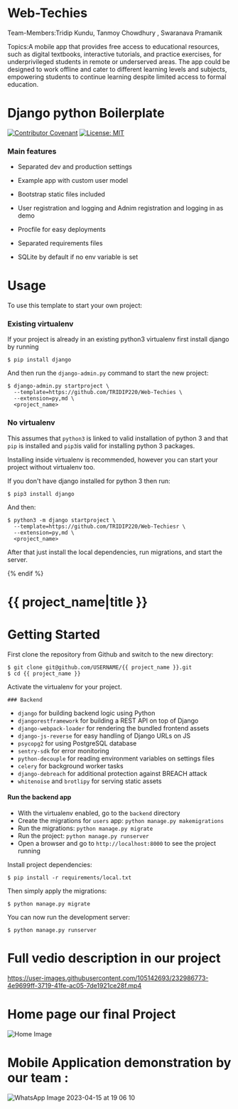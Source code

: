 # Web-Techies
Team-Members:Tridip Kundu, Tanmoy Chowdhury , Swaranava Pramanik

Topics:A mobile app that provides free access to educational resources, such as digital textbooks, interactive tutorials, and practice exercises, for underprivileged students in remote or underserved areas. The app could be designed to work offline and cater to different learning levels and subjects, empowering students to continue learning despite limited access to formal education.

# Django python Boilerplate

[![Contributor Covenant](https://img.shields.io/badge/Contributor%20Covenant-2.0-4baaaa.svg)](code_of_conduct.md)
[![License: MIT](https://img.shields.io/github/license/vintasoftware/django-react-boilerplate.svg)](LICENSE.txt)


### Main features

* Separated dev and production settings

* Example app with custom user model

* Bootstrap static files included

* User registration and logging and Adnim registration and logging in as demo

* Procfile for easy deployments

* Separated requirements files

* SQLite by default if no env variable is set

# Usage

To use this template to start your own project:

### Existing virtualenv

If your project is already in an existing python3 virtualenv first install django by running

    $ pip install django
    
And then run the `django-admin.py` command to start the new project:

    $ django-admin.py startproject \
      --template=https://github.com/TRIDIP220/Web-Techies \
      --extension=py,md \
      <project_name>
      
### No virtualenv

This assumes that `python3` is linked to valid installation of python 3 and that `pip` is installed and `pip3`is valid
for installing python 3 packages.

Installing inside virtualenv is recommended, however you can start your project without virtualenv too.

If you don't have django installed for python 3 then run:

    $ pip3 install django
    
And then:

    $ python3 -m django startproject \
      --template=https://github.com/TRIDIP220/Web-Techiesr \
      --extension=py,md \
      <project_name>
      
      
After that just install the local dependencies, run migrations, and start the server.

{% endif %}

# {{ project_name|title }}

# Getting Started

First clone the repository from Github and switch to the new directory:

    $ git clone git@github.com/USERNAME/{{ project_name }}.git
    $ cd {{ project_name }}
    
Activate the virtualenv for your project.
    
    ### Backend
- `django` for building backend logic using Python
- `djangorestframework` for building a REST API on top of Django
- `django-webpack-loader` for rendering the bundled frontend assets
- `django-js-reverse` for easy handling of Django URLs on JS
- `psycopg2` for using PostgreSQL database
- `sentry-sdk` for error monitoring
- `python-decouple` for reading environment variables on settings files
- `celery` for background worker tasks
- `django-debreach` for additional protection against BREACH attack
- `whitenoise` and `brotlipy` for serving static assets

#### Run the backend app
- With the virtualenv enabled, go to the `backend` directory
- Create the migrations for `users` app: 
  `python manage.py makemigrations`
- Run the migrations:
  `python manage.py migrate`
- Run the project:
  `python manage.py runserver`
- Open a browser and go to `http://localhost:8000` to see the project running

Install project dependencies:

    $ pip install -r requirements/local.txt
    
    
Then simply apply the migrations:

    $ python manage.py migrate
    

You can now run the development server:

    $ python manage.py runserver


# Full vedio description in our project 

https://user-images.githubusercontent.com/105142693/232986773-4e9699ff-3719-41fe-ac05-7de1921ce28f.mp4


# Home page our final Project 
![Home Image](https://user-images.githubusercontent.com/105142693/232225070-e5180353-b461-4e88-8fe1-ccce6de18d82.jpg)

# Mobile Application demonstration by our team :

![WhatsApp Image 2023-04-15 at 19 06 10](https://user-images.githubusercontent.com/112960982/232227598-cc2f65f6-db24-4140-b2b2-4d3404170a9f.jpg)



